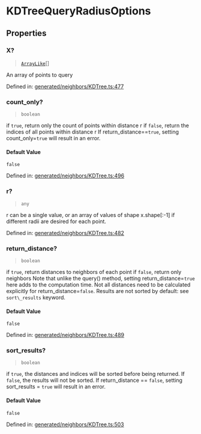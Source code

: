 # KDTreeQueryRadiusOptions

## Properties

### X?

> [`ArrayLike`](../types/ArrayLike.md)[]

An array of points to query

Defined in:  [generated/neighbors/KDTree.ts:477](https://github.com/transitive-bullshit/scikit-learn-ts/blob/122b3c0/packages/sklearn/src/generated/neighbors/KDTree.ts#L477)

### count\_only?

> `boolean`

if `true`, return only the count of points within distance r if `false`, return the indices of all points within distance r If return\_distance==`true`, setting count\_only=`true` will result in an error.

#### Default Value

`false`

Defined in:  [generated/neighbors/KDTree.ts:496](https://github.com/transitive-bullshit/scikit-learn-ts/blob/122b3c0/packages/sklearn/src/generated/neighbors/KDTree.ts#L496)

### r?

> `any`

r can be a single value, or an array of values of shape x.shape\[:-1\] if different radii are desired for each point.

Defined in:  [generated/neighbors/KDTree.ts:482](https://github.com/transitive-bullshit/scikit-learn-ts/blob/122b3c0/packages/sklearn/src/generated/neighbors/KDTree.ts#L482)

### return\_distance?

> `boolean`

if `true`, return distances to neighbors of each point if `false`, return only neighbors Note that unlike the query() method, setting return\_distance=`true` here adds to the computation time. Not all distances need to be calculated explicitly for return\_distance=`false`. Results are not sorted by default: see `sort\_results` keyword.

#### Default Value

`false`

Defined in:  [generated/neighbors/KDTree.ts:489](https://github.com/transitive-bullshit/scikit-learn-ts/blob/122b3c0/packages/sklearn/src/generated/neighbors/KDTree.ts#L489)

### sort\_results?

> `boolean`

if `true`, the distances and indices will be sorted before being returned. If `false`, the results will not be sorted. If return\_distance == `false`, setting sort\_results = `true` will result in an error.

#### Default Value

`false`

Defined in:  [generated/neighbors/KDTree.ts:503](https://github.com/transitive-bullshit/scikit-learn-ts/blob/122b3c0/packages/sklearn/src/generated/neighbors/KDTree.ts#L503)
